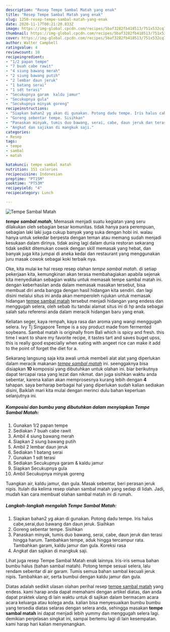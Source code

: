 ```yaml
---
description: "Resep Tempe Sambal Matah yang enak"
title: "Resep Tempe Sambal Matah yang enak"
slug: 1250-resep-tempe-sambal-matah-yang-enak
date: 2020-11-17T00:21:20.833Z
image: https://img-global.cpcdn.com/recipes/5baf3282fb418513/751x532cq70/tempe-sambal-matah-foto-resep-utama.jpg
thumbnail: https://img-global.cpcdn.com/recipes/5baf3282fb418513/751x532cq70/tempe-sambal-matah-foto-resep-utama.jpg
cover: https://img-global.cpcdn.com/recipes/5baf3282fb418513/751x532cq70/tempe-sambal-matah-foto-resep-utama.jpg
author: Walter Campbell
ratingvalue: 4
reviewcount: 10
recipeingredient:
- "1/2 papan tempe"
- "7 buah cabe rawit"
- "4 siung bawang merah"
- "2 siung bawang putih"
- "2 lembar daun jeruk"
- "1 batang serai"
- "1 sdt terasi"
- "Secukupnya garam  kaldu jamur"
- "Secukupnya gula"
- "Secukupnya minyak goreng"
recipeinstructions:
- "Siapkan bahan2 yg akan di gunakan. Potong dadu tempe. Iris halus cabe,serai,duo bawang dan daun jeruk. Siaihkan"
- "Goreng sebentar tempe. Sisihkan"
- "Panaskan minyak, tumis duo bawang, serai, cabe, daun jeruk dan terasi hingga harum. Tambahkan tempe, aduk hingga tercampur rata. Tambahkan garam, kaldu jamur dan gula. Koreksi rasa"
- "Angkat dan sajikan di mangkuk saji."
categories:
- Resep
tags:
- tempe
- sambal
- matah

katakunci: tempe sambal matah 
nutrition: 151 calories
recipecuisine: Indonesian
preptime: "PT15M"
cooktime: "PT53M"
recipeyield: "4"
recipecategory: Lunch

---
```



![Tempe Sambal Matah](https://img-global.cpcdn.com/recipes/5baf3282fb418513/751x532cq70/tempe-sambal-matah-foto-resep-utama.jpg)

<b><i>tempe sambal matah</i></b>, Memasak menjadi suatu kegiatan yang seru dilakukan oleh sebagian besar komunitas. tidak hanya para perempuan, sebagian laki laki juga cukup banyak yang suka dengan hobi ini. walau hanya untuk sekedar berpesta dengan teman atau memang sudah menjadi kesukaan dalam dirinya. tidak asing lagi dalam dunia restoran sekarang tidak sedikit ditemukan cowok dengan skill memasak yang hebat, dan banyak juga kita jumpai di aneka kedai dan restaurant yang menggunakan juru masak cowok sebagai koki terbaik nya.

Oke, kita mulai ke hal resep resep olahan <i>tempe sambal matah</i>. di setiap pekerjaan kita, kemungkinan akan terasa membahagiakan apabila sejenak kita menyediakan sebagian waktu untuk memasak tempe sambal matah ini. dengan keberhasilan anda dalam memasak masakan tersebut, bisa membuat diri anda bangga dengan hasil hidangan kita sendiri. dan lagi disini melalui situs ini anda akan memperoleh rujukan untuk memasak hidangan <u>tempe sambal matah</u> tersebut menjadi hidangan yang endess dan menggugah selera, oleh sebab itu tandai alamat situs ini di hp anda sebagai salah satu referensi anda dalam meracik hidangan baru yang enak.

Keliatan seger, kaya rempah, kaya rasa dan aroma yang wangi menggugah selera. Ivy Tj Singapore Tempe is a soy product made from fermented soybeans. Sambal matah is originally from Bali which is spicy and fresh. this time I want to share my favorite recipe, it tastes tart and saves buget upss, this is really good especially when eating with angeet rice can make it add to the point of forget the diet for a.


Sekarang langsung saja kita awali untuk membeli alat alat yang diperlukan dalam meracik makanan <u><i>tempe sambal matah</i></u> ini. seenggaknya bisa disiapkan <b>10</b> komposisi yang dibutuhkan untuk olahan ini. biar berikutnya dapat tercapai rasa yang lezat dan nikmat. dan juga sisihkan waktu anda sebentar, karena kalian akan memprosesnya kurang lebih dengan <b>4</b> tahapan. saya berharap berbagai hal yang diperlukan sudah kalian sediakan disini, Baiklah mari kita mulai dengan merinci dulu bahan keperluan selanjutnya ini.

<!--inarticleads1-->

##### Komposisi dan bumbu yang dibutuhkan dalam menyiapkan Tempe Sambal Matah:

1. Gunakan 1/2 papan tempe
1. Sediakan 7 buah cabe rawit
1. Ambil 4 siung bawang merah
1. Siapkan 2 siung bawang putih
1. Ambil 2 lembar daun jeruk
1. Sediakan 1 batang serai
1. Gunakan 1 sdt terasi
1. Sediakan Secukupnya garam &amp; kaldu jamur
1. Siapkan Secukupnya gula
1. Ambil Secukupnya minyak goreng


Tuangkan air, kaldu jamur, dan gula. Masak sebentar, beri perasan jeruk nipis. Itulah dia kelima resep olahan sambal matah yang sedap di lidah. Jadi, mudah kan cara membuat olahan sambal matah ini di rumah. 

<!--inarticleads2-->

##### Langkah-langkah mengolah Tempe Sambal Matah:

1. Siapkan bahan2 yg akan di gunakan. Potong dadu tempe. Iris halus cabe,serai,duo bawang dan daun jeruk. Siaihkan
1. Goreng sebentar tempe. Sisihkan
1. Panaskan minyak, tumis duo bawang, serai, cabe, daun jeruk dan terasi hingga harum. Tambahkan tempe, aduk hingga tercampur rata. Tambahkan garam, kaldu jamur dan gula. Koreksi rasa
1. Angkat dan sajikan di mangkuk saji.


Lihat juga resep Tempe Sambal Matah enak lainnya. Iris-iris semua bahan bumbu halus (bahan sambal matah). Potong tempe sesuai selera, lalu rendam sebentar di air garam. Tumis semua bahan sambal kecuali jeruk nipis. Tambahkan air, serta bumbui dengan kaldu jamur dan gula. 

Diatas adalah sedikit ulasan olahan perihal resep <u>tempe sambal matah</u> yang endess. kami harap anda dapat memahami dengan artikel diatas, dan anda dapat praktek ulang di lain waktu untuk di sajikan dalam bermacam acara acara keluarga atau kolega anda. kalian bisa menyesuaikan bumbu bumbu yang tersedia diatas selaras dengan selera anda, sehingga masakan <b>tempe sambal matah</b> ini dapat menjadi lebih yummy dan menggugah selera lagi. demikian penjelasan singkat ini, sampai bertemu lagi di lain kesempatan. kami harap hari kalian menyenangkan.
